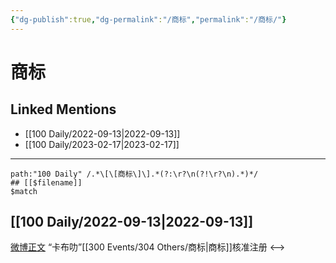 ```yaml
---
{"dg-publish":true,"dg-permalink":"/商标","permalink":"/商标/"}
---
```


# 商标

## Linked Mentions
- [[100 Daily/2022-09-13\|2022-09-13]]
- [[100 Daily/2023-02-17\|2023-02-17]]


---

```expander
path:"100 Daily" /.*\[\[商标\]\].*(?:\r?\n(?!\r?\n).*)*/
## [[$filename]]
$match
```
## [[100 Daily/2022-09-13\|2022-09-13]]
[微博正文](https://m.weibo.cn/5349191816/4813182893300812) “卡布叻”[[300 Events/304 Others/商标\|商标]]核准注册
<-->
